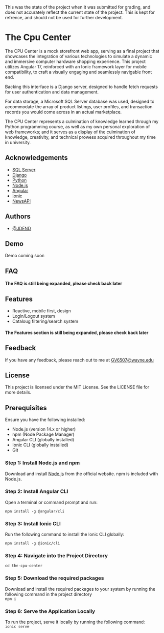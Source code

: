 This was the state of the project when it was submitted for grading, and does not accurately reflect the current state of the project. This is kept for refrence, and should not be used for further development.

# The Cpu Center

The CPU Center is a mock storefront web app, serving as a final project that showcases the integration of various technologies to simulate a dynamic and immersive computer hardware shopping experience. This project utilizes Angular 17, reinforced with an Ionic framework layer for mobile compatibility, to craft a visually engaging and seamlessly navigable front end.

Backing this  interface is a Django server, designed to handle fetch requests for user authentication and data management. 

For data storage, a Microsoft SQL Server database was used, designed to accommodate the array of product listings, user profiles, and transaction records you would come across in an actual marketplace. 

The CPU Center represents a culmination of knowledge learned through my Python programming course, as well as my own personal exploration of web frameworks; and it serves as a display of the culmination of knowledge, creativity, and technical prowess acquired throughout my time in university.

## Acknowledgements

 - [SQL Server](https://www.microsoft.com/en-us/sql-server/sql-server-downloads)
 - [Django](https://www.djangoproject.com/)
 - [Python](https://www.python.org/)
 - [Node.js](https://nodejs.org/en)
 - [Angular](https://angular.io/)
 - [Ionic](https://ionicframework.com/)
 - [NewsAPI](https://newsapi.org/)
## Authors

- [@JDEND](https://github.com/JDEND)


## Demo

Demo coming soon


## FAQ

#### The FAQ is still being expanded, please check back later

## Features

- Reactive, mobile first, design
- Login/Logout system
- Cataloug filtering/search system
#### The Features section is still being expanded, please check back later

## Feedback

If you have any feedback, please reach out to me at GV6507@wayne.edu

## License

This project is licensed under the MIT License. See the LICENSE file for more details.

## Prerequisites
Ensure you have the following installed:

   - Node.js (version 14.x or higher)
   - npm (Node Package Manager)
   - Angular CLI (globally installed)
   - Ionic CLI (globally installed)
   - Git

### Step 1: Install Node.js and npm

Download and install [Node.js](https://nodejs.org/en) from the official website. npm is included with Node.js.

### Step 2: Install Angular CLI

Open a terminal or command prompt and run:<br>

```npm install -g @angular/cli```

### Step 3: Install Ionic CLI

Run the following command to install the Ionic CLI globally:<br>

```npm install -g @ionic/cli```

### Step 4: Navigate into the Project Directory

```cd the-cpu-center```

### Step 5: Download the required packages

Download and install the required packages to your system by running the following command in the project directory<br>
```npm i```

### Step 6: Serve the Application Locally

To run the project, serve it locally by running the following command:<br>
```ionic serve```
